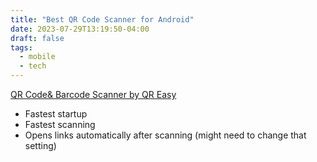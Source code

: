 ```yaml
---
title: "Best QR Code Scanner for Android"
date: 2023-07-29T13:19:50-04:00
draft: false
tags:
  - mobile
  - tech
---
```


[QR Code& Barcode Scanner by QR Easy](https://play.google.com/store/apps/details?id=com.camvision.qrcode.barcode.reader)

- Fastest startup
- Fastest scanning
- Opens links automatically after scanning (might need to change that setting)
